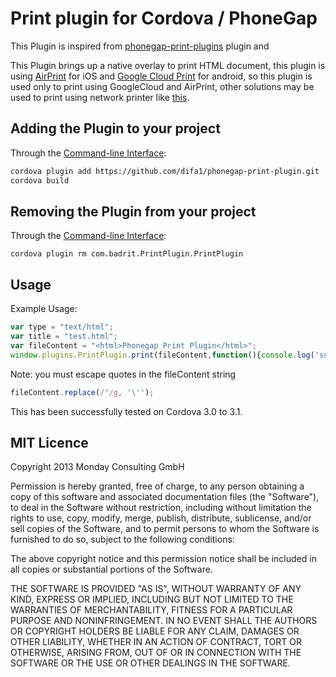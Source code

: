 Print plugin for Cordova / PhoneGap
======================================================

This Plugin is inspired from [phonegap-print-plugins](https://github.com/collinforrester/PhonegapPrintPlugin) plugin and 

This Plugin brings up a native overlay to print HTML document, this plugin is using [AirPrint](http://en.wikipedia.org/wiki/AirPrint) for iOS and [Google Cloud Print](http://www.google.com/landing/cloudprint/) for android,
so this plugin is used only to print using GoogleCloud and AirPrint, other solutions may be used to print using network printer like [this](https://github.com/katzer/cordova-plugin-printer/tree/5ef59a69ed461eadd22a202d9218a72e9f0453ae).

## Adding the Plugin to your project
Through the [Command-line Interface](http://cordova.apache.org/docs/en/3.0.0/guide_cli_index.md.html#The%20Command-line%20Interface):

```bash
cordova plugin add https://github.com/difa1/phonegap-print-plugin.git
cordova build
```

## Removing the Plugin from your project
Through the [Command-line Interface](http://cordova.apache.org/docs/en/3.0.0/guide_cli_index.md.html#The%20Command-line%20Interface):
```
cordova plugin rm com.badrit.PrintPlugin.PrintPlugin
```

## Usage

Example Usage: 

```js
var type = "text/html";
var title = "test.html";
var fileContent = "<html>Phonegap Print Plugin</html>";
window.plugins.PrintPlugin.print(fileContent,function(){console.log('success')},function(){console.log('fail')},"",type,title);
```
Note: you must escape quotes in the fileContent string 

```js
fileContent.replace(/"/g, '\'');
```

This has been successfully tested on Cordova 3.0 to 3.1.

## MIT Licence

Copyright 2013 Monday Consulting GmbH

Permission is hereby granted, free of charge, to any person obtaining
a copy of this software and associated documentation files (the
"Software"), to deal in the Software without restriction, including
without limitation the rights to use, copy, modify, merge, publish,
distribute, sublicense, and/or sell copies of the Software, and to
permit persons to whom the Software is furnished to do so, subject to
the following conditions:

The above copyright notice and this permission notice shall be
included in all copies or substantial portions of the Software.

THE SOFTWARE IS PROVIDED "AS IS", WITHOUT WARRANTY OF ANY KIND,
EXPRESS OR IMPLIED, INCLUDING BUT NOT LIMITED TO THE WARRANTIES OF
MERCHANTABILITY, FITNESS FOR A PARTICULAR PURPOSE AND
NONINFRINGEMENT. IN NO EVENT SHALL THE AUTHORS OR COPYRIGHT HOLDERS BE
LIABLE FOR ANY CLAIM, DAMAGES OR OTHER LIABILITY, WHETHER IN AN ACTION
OF CONTRACT, TORT OR OTHERWISE, ARISING FROM, OUT OF OR IN CONNECTION
WITH THE SOFTWARE OR THE USE OR OTHER DEALINGS IN THE SOFTWARE.
